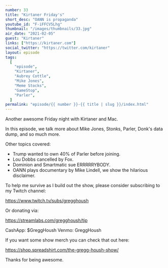 ```yaml
---
number: 33
title: "Kirtaner Friday's"
short_desc: "OANN is propaganda"
youtube_id: "F-iFFCV5Lhg"
thumbnail: "/images/thumbnails/33.jpg"
air_date: "2021-02-05"
guest: "Kirtaner"
links: ["https://kirtaner.com"]
social_twitter: "https://twitter.com/kirtaner"
layout: episode
tags:
  [
    "episode",
    "Kirtaner",
    "Aubrey Cottle",
    "Mike Jones",
    "Meme Stocks",
    "GameStop",
    "Parler",
  ]
permalink: "episode/{{ number }}-{{ title | slug }}/index.html"
---
```


Another awesome Friday night with Kirtaner and Mac.

In this episode, we talk more about Mike Jones, Stonks, Parler, Donk's data dump, and so much more.

Other topics covered:

- Trump wanted to own 40% of Parler before joining.
- Lou Dobbs cancelled by Fox.
- Dominion and Smartmatic sue ERRRRRYBODY.
- OANN plays documentary by Mike Lindell, we show the hilarious disclaimer.

To help me survive as I build out the show, please consider subscribing to my Twitch channel:

https://www.twitch.tv/subs/gregghoush​​

Or donating via:

https://streamlabs.com/gregghoush/tip​​

CashApp: $GreggHoush
Venmo: GreggHoush

If you want some show merch you can check that out here:

https://shop.spreadshirt.com/the-gregg-housh-show/

Thanks for being awesome.

